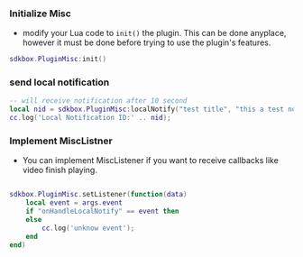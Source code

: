 ### Initialize Misc
* modify your Lua code to `init()` the plugin. This can be done anyplace, however it must be done before trying to use the plugin's features.
```lua
sdkbox.PluginMisc:init()
```

### send local notification
```lua
-- will receive notification after 10 second
local nid = sdkbox.PluginMisc:localNotify("test title", "this a test notify content", 1000 * 10);
cc.log('Local Notification ID:' .. nid);
```

### Implement MiscListner
* You can implement MiscListener if you want to receive callbacks like video finish playing.
```lua

sdkbox.PluginMisc.setListener(function(data)
    local event = args.event
    if "onHandleLocalNotify" == event then
    else
        cc.log('unknow event');
    end
end)

```
